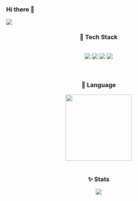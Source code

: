 ### Hi there 👋
<img src="https://capsule-render.vercel.app/api?type=waving&color=auto&height=200&section=header&text=gitseoyeon🫧&fontSize=90" />

<div align="center">
<!--   <a href="https://github.com/devxb/gitanimals">
    <img
      src="https://render.gitanimals.org/farms/gitseoyeon"
      width="600"
      height="300"
    />
  </a> -->
</div>

<div align="center"><h3>📌 Tech Stack</h3> </div>
<br>
<div align="center">
  <img src = "https://img.shields.io/badge/Java-007396.svg?&style=for-the-badge&logo=Java&logoColor=white" />
  <img src = "https://img.shields.io/badge/Spring-6DB33F.svg?&style=for-the-badge&logo=Spring&logoColor=white" />
  <img src = "https://img.shields.io/badge/MySQL-4479A1.svg?&style=for-the-badge&logo=MySQL&logoColor=white" />
  <img src = "https://img.shields.io/badge/AWS-232F3E.svg?&style=for-the-badge&logo=AmazonAWS&logoColor=white" />
</div>

<br>

<br>
<div align="center">
  <div align="center"><h3>📝 Language</h3></div>
  <a href="https://github.com/gitseoyeon"><img align="center" style="height:180px" src="https://github-readme-stats.vercel.app/api/top-langs/?username=gitseoyeon&layout=compact&theme=nord&hide_border=true" /></a>
</div>

<br>
<div align="center"><h3>✨ Stats</h3></div>
<p align="center">
  <img src="https://github-readme-stats.vercel.app/api?username=gitseoyeon&show_icons=true&theme=dracula">
</p>





<!--
**gitseoyeon/gitseoyeon** is a ✨ _special_ ✨ repository because its `README.md` (this file) appears on your GitHub profile.

Here are some ideas to get you started:

- 🔭 I’m currently working on ...
- 🌱 I’m currently learning ...
- 👯 I’m looking to collaborate on ...
- 🤔 I’m looking for help with ...
- 💬 Ask me about ...
- 📫 How to reach me: ...
- 😄 Pronouns: ...
- ⚡ Fun fact: ...
-->
